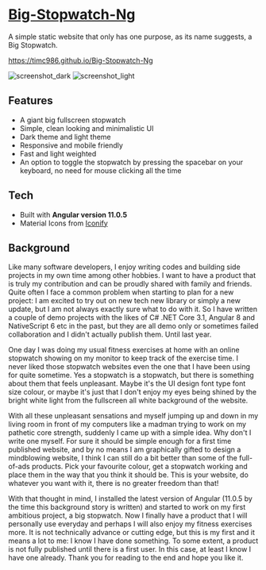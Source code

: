 # [Big-Stopwatch-Ng](https://timc986.github.io/Big-Stopwatch-Ng)

A simple static website that only has one purpose, as its name suggests, a Big Stopwatch.

https://timc986.github.io/Big-Stopwatch-Ng

![screenshot_dark](assets/screenshot_dark.png)
![screenshot_light](assets/screenshot_light.png)

## Features

* A giant big fullscreen stopwatch
* Simple, clean looking and minimalistic UI
* Dark theme and light theme
* Responsive and mobile friendly
* Fast and light weighted
* An option to toggle the stopwatch by pressing the spacebar on your keyboard, no need for mouse clicking all the time

## Tech

* Built with **Angular version 11.0.5**
* Material Icons from [Iconify](https://iconify.design/)

## Background

Like many software developers, I enjoy writing codes and building side projects in my own time among other hobbies. I want to have a product that is truly my contribution and can be proudly shared with family and friends. Quite often I face a common problem when starting to plan for a new project: I am excited to try out on new tech new library or simply a new update, but I am not always exactly sure what to do with it. So I have written a couple of demo projects with the likes of C# .NET Core 3.1, Angular 8 and NativeScript 6 etc in the past, but they are all demo only or sometimes failed collaboration and I didn't actually publish them. Until last year.

One day I was doing my usual fitness exercises at home with an online stopwatch showing on my monitor to keep track of the exercise time. I never liked those stopwatch websites even the one that I have been using for quite sometime. Yes a stopwatch is a stopwatch, but there is something about them that feels unpleasant. Maybe it's the UI design font type font size colour, or maybe it's just that I don't enjoy my eyes being shined by the bright white light from the fullscreen all white background of the website. 

With all these unpleasant sensations and myself jumping up and down in my living room in front of my computers like a madman trying to work on my pathetic core strength, suddenly I came up with a simple idea. Why don't I write one myself. For sure it should be simple enough for a first time published website, and by no means I am graphically gifted to design a mindblowing website, I think I can still do a bit better than some of the full-of-ads products. Pick your favourite colour, get a stopwatch working and place them in the way that you think it should be. This is your website, do whatever you want with it, there is no greater freedom than that!

With that thought in mind, I installed the latest version of Angular (11.0.5 by the time this background story is written) and started to work on my first ambitious project, a big stopwatch. Now I finally have a product that I will personally use everyday and perhaps I will also enjoy my fitness exercises more. It is not technically advance or cutting edge, but this is my first and it means a lot to me: I know I have done something. To some extent, a product is not fully published until there is a first user. In this case, at least I know I have one already. Thank you for reading to the end and hope you like it.